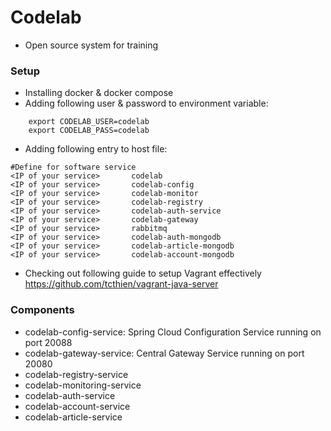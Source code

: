 # Codelab
* Open source system for training 


### Setup
- Installing docker & docker compose
- Adding following user & password to environment variable:
```
    export CODELAB_USER=codelab
    export CODELAB_PASS=codelab
```
- Adding following entry to host file:
```
#Define for software service
<IP of your service>       codelab
<IP of your service>       codelab-config
<IP of your service>       codelab-monitor
<IP of your service>       codelab-registry
<IP of your service>       codelab-auth-service
<IP of your service>       codelab-gateway
<IP of your service>       rabbitmq
<IP of your service>       codelab-auth-mongodb
<IP of your service>       codelab-article-mongodb
<IP of your service>       codelab-account-mongodb
```
- Checking out following guide to setup Vagrant effectively https://github.com/tcthien/vagrant-java-server

### Components
- codelab-config-service: Spring Cloud Configuration Service running on port 20088
- codelab-gateway-service: Central Gateway Service running on port 20080
- codelab-registry-service
- codelab-monitoring-service
- codelab-auth-service
- codelab-account-service
- codelab-article-service

